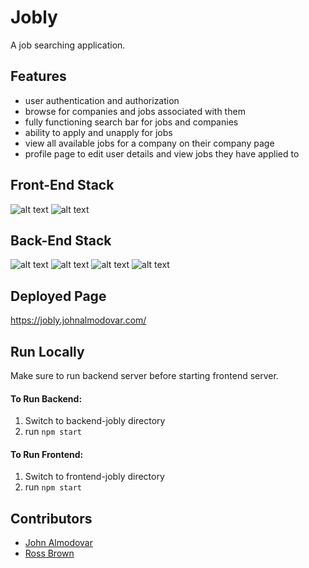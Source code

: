 # Jobly

A job searching application.

## Features

- user authentication and authorization
- browse for companies and jobs associated with them
- fully functioning search bar for jobs and companies
- ability to apply and unapply for jobs
- view all available jobs for a company on their company page
- profile page to edit user details and view jobs they have applied to

## Front-End Stack

![alt text](https://img.shields.io/badge/React-20232A?style=for-the-badge&logo=react&logoColor=61DAFB)
![alt text](https://img.shields.io/badge/Bootstrap-563D7C?style=for-the-badge&logo=bootstrap&logoColor=white)


## Back-End Stack

![alt text](https://img.shields.io/badge/Node.js-43853D?style=for-the-badge&logo=node.js&logoColor=white)
![alt text](https://img.shields.io/badge/Express.js-404D59?style=for-the-badge)
![alt text](https://img.shields.io/badge/PostgreSQL-316192?style=for-the-badge&logo=postgresql&logoColor=white)
![alt text](https://img.shields.io/badge/json%20web%20tokens-323330?style=for-the-badge&logo=json-web-tokens&logoColor=pink)

## Deployed Page

https://jobly.johnalmodovar.com/

## Run Locally

Make sure to run backend server before starting frontend server.

#### To Run Backend:
1. Switch to backend-jobly directory
2. run `npm start`

#### To Run Frontend:
1. Switch to frontend-jobly directory
2. run `npm start`

## Contributors
- [John Almodovar](https://github.com/johnalmodovar)
- [Ross Brown](https://github.com/ross-brown)

